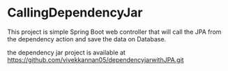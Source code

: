 # CallingDependencyJar
This project is simple Spring Boot web controller that will call the JPA from the dependency action and save the data on Database.

the dependency jar project is available at https://github.com/vivekkannan05/dependencyjarwithJPA.git
